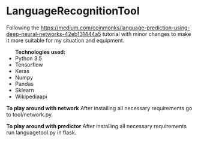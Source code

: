 # LanguageRecognitionTool
Following the https://medium.com/coinmonks/language-prediction-using-deep-neural-networks-42eb131444a5 tutorial with minor changes to make it more suitable for my situation and equipment. 

<ul>
  <b>Technologies used:</b>

<li>Python 3.5</li>
<li>Tensorflow</li>
<li>Keras</li>
<li>Numpy</li>
<li>Pandas</li>
<li>Sklearn</li>
<li>Wikipediaapi</li>
</ul>

<b>To play around with network</b>
After installing all necessary requirements go to tool/network.py. 

<b>To play around with predictor</b>
After installing all necessary requirements run languagetool.py in flask.
